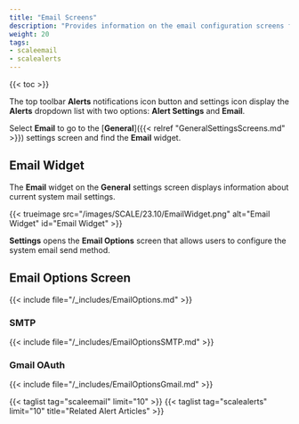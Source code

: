 ```yaml
---
title: "Email Screens"
description: "Provides information on the email configuration screens for SMTP and GMail OAuth."
weight: 20
tags:
- scaleemail
- scalealerts
---
```


{{< toc >}}

The top toolbar **Alerts** <span class="material-icons">notifications</span> icon button and <span class="material-icons">settings</span> icon display the **Alerts** dropdown list with two options: **Alert Settings** and **Email**.

Select **Email** to go to the [**General**]({{< relref "GeneralSettingsScreens.md" >}}) settings screen and find the **Email** widget.

## Email Widget

The **Email** widget on the **General** settings screen displays information about current system mail settings.

{{< trueimage src="/images/SCALE/23.10/EmailWidget.png" alt="Email Widget" id="Email Widget" >}}

**Settings** opens the **Email Options** screen that allows users to configure the system email send method.

## Email Options Screen

{{< include file="/_includes/EmailOptions.md" >}}

### SMTP

{{< include file="/_includes/EmailOptionsSMTP.md" >}}

### Gmail OAuth

{{< include file="/_includes/EmailOptionsGmail.md" >}}

{{< taglist tag="scaleemail" limit="10" >}}
{{< taglist tag="scalealerts" limit="10" title="Related Alert Articles" >}}
